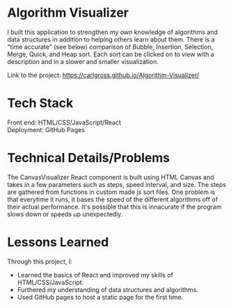 # Algorithm Visualizer
I built this application to strengthen my own knowledge of algorithms and data structures
in addition to helping others learn about them. There is a "time accurate" (see below) comparison of
Bubble, Insertion, Selection, Merge, Quick, and Heap sort. Each sort can be clicked on to view with
a description and in a slower and smaller visualization.
  
Link to the project: https://carlgross.github.io/Algorithm-Visualizer/

# Tech Stack
Front end: HTML/CSS/JavaScript/React     
Deployment: GitHub Pages

# Technical Details/Problems
The CanvasVisualizer React component is built using HTML Canvas and takes in a few parameters such as
steps, speed interval, and size. The steps are gathered from functions in custom made js sort files. One
problem is that everytime it runs, it bases the speed of the different algorithms off of their actual performance.
It's possible that this is innacurate if the program slows down or speeds up unexpectedly.  

# Lessons Learned
Through this project, I:  
- Learned the basics of React and improved my skills of HTML/CSS/JavaScript.
- Furthered my understanding of data structures and algorithms.
- Used GitHub pages to host a static page for the first time.


